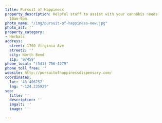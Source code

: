 ```yaml
---
title: Pursuit of Happiness
property_description: Helpful staff to assist with your cannabis needs. Open daily
  10am-9pm.
photo_name: "/img/pursuit-of-happiness-new.jpg"
photo_alt: ''
property_category:
- Herbals
address:
  street: 1760 Virginia Ave
  street2: ''
  city: North Bend
  zip: '97459'
phone_local: "(541) 756-4279"
phone_toll_free: ''
website: http://pursuitofhappinessdispensary.com/
coordinates:
  lat: '43.406757'
  lng: "-124.235929"
seo:
  title: ''
  description: ''
  imgalt: ''
  image: ''

---
```

